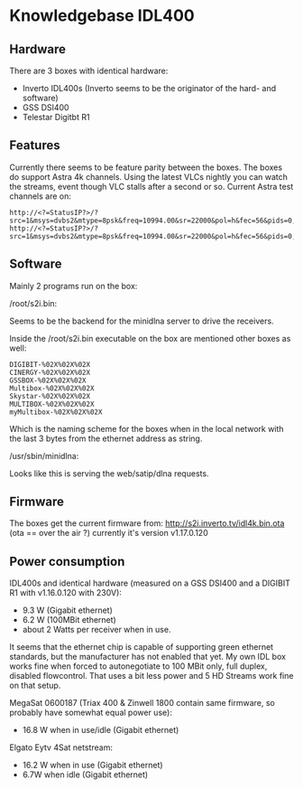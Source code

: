Knowledgebase IDL400
=========

Hardware
--------
There are 3 boxes with identical hardware:

- Inverto IDL400s (Inverto seems to be the originator of the hard- and software)
- GSS DSI400
- Telestar Digitbt R1


Features
---------
Currently there seems to be feature parity between the boxes.
The boxes do support Astra 4k channels. Using the latest VLCs nightly you can watch the streams, event though VLC stalls after a second or so.
Current Astra test channels are on:

	http://<?=StatusIP?>/?src=1&msys=dvbs2&mtype=8psk&freq=10994.00&sr=22000&pol=h&fec=56&pids=0,16,17,18,20,110,120,256
	http://<?=StatusIP?>/?src=1&msys=dvbs2&mtype=8psk&freq=10994.00&sr=22000&pol=h&fec=56&pids=0,16,17,18,20,210,220,257



Software
--------

Mainly 2 programs run on the box:

/root/s2i.bin:

Seems to be the backend for the minidlna server to drive the receivers.

Inside the /root/s2i.bin executable on the box are mentioned other boxes as well:

	DIGIBIT-%02X%02X%02X
	CINERGY-%02X%02X%02X
	GSSBOX-%02X%02X%02X
	Multibox-%02X%02X%02X
	Skystar-%02X%02X%02X
	MULTIBOX-%02X%02X%02X
	myMultibox-%02X%02X%02X

Which is the naming scheme for the boxes when in the local network with the last 3 bytes from the ethernet address as string.


/usr/sbin/minidlna:

Looks like this is serving the web/satip/dlna requests.


Firmware
--------

The boxes get the current firmware from: http://s2i.inverto.tv/idl4k.bin.ota (ota == over the air ?) currently it's version v1.17.0.120


Power consumption
-----------------


IDL400s and identical hardware (measured on a GSS DSI400 and a DIGIBIT R1 with v1.16.0.120 with 230V):

- 9.3 W (Gigabit ethernet)
- 6.2 W (100MBit ethernet)
- about 2 Watts per receiver when in use.

It seems that the ethernet chip is capable of supporting green ethernet standards, but the manufacturer has not enabled that yet. My own IDL box works fine when forced to autonegotiate to 100 MBit only, full duplex, disabled flowcontrol. That uses a bit less power and 5 HD Streams work fine on that setup.


MegaSat 0600187 (Triax 400 & Zinwell 1800 contain same firmware, so probably have somewhat equal power use):

- 16.8 W when in use/idle (Gigabit ethernet)

Elgato Eytv 4Sat netstream:

- 16.2 W when in use (Gigabit ethernet)
- 6.7W when idle (Gigabit ethernet)










